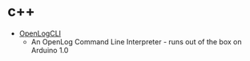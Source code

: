 # c++
- [OpenLogCLI](https://github.com/rugbroed/OpenLogCLI)
  - An OpenLog Command Line Interpreter - runs out of the box on Arduino 1.0
